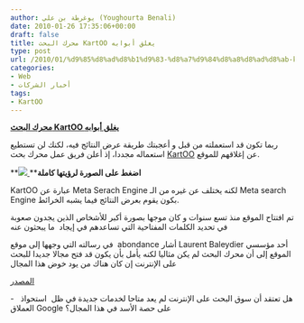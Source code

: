 ```yaml
---
author: يوغرطة بن علي (Youghourta Benali)
date: 2010-01-26 17:35:06+00:00
draft: false
title: محرك البحث KartOO يغلق أبوابه
type: post
url: /2010/01/%d9%85%d8%ad%d8%b1%d9%83-%d8%a7%d9%84%d8%a8%d8%ad%d8%ab-kartoo-%d9%8a%d8%ba%d9%84%d9%82-%d8%a3%d8%a8%d9%88%d8%a7%d8%a8%d9%87/
categories:
- Web
- أخبار الشركات
tags:
- KartOO
---
```


[**محرك البحث KartOO يغلق أبوابه**](http://www.it-scoop.com/2010/01/%d9%85%d8%ad%d8%b1%d9%83-%d8%a7%d9%84%d8%a8%d8%ad%d8%ab-kartoo-%d9%8a%d8%ba%d9%84%d9%82-%d8%a3%d8%a8%d9%88%d8%a7%d8%a8%d9%87/)


ربما تكون قد استعملته من قبل و أعجبتك طريقة عرض النتائج فيه، لكنك لن تستطيع استعماله مجددا، إذ أعلن فريق عمل محرك بحث [KartOO](http://www.kartoo.com/) عن إغلاقهم للموقع.


**[![](http://www.it-scoop.com/wp-content/uploads/2010/01/Kartoo-300x225.png)
](http://www.it-scoop.com/wp-content/uploads/2010/01/Kartoo.png)****اضغط على الصورة لرؤيتها كاملة**


KartOO عبارة عن Meta Serach Engine لكنه يختلف عن غيره من الـ Meta search Engine بكون يقوم بعرض النتائج فيما يشبه الخرائط.

تم افتتاح الموقع منذ تسع سنوات و كان موجها بصورة أكبر للأشخاص الذين يجدون صعوبة في تحديد الكلمات المفتاحية التي تساعدهم في إيجاد  ما يبحثون عنه

في رسالته التي وجهها إلى موقع  abondance أشار Laurent Baleydier أحد مؤسسي الموقع إلى أن محرك البحث لم يكن مثاليا لكنه يأمل بأن يكون قد فتح مجالا جديدا للبحث على الإنترنت إن كان هناك من يود خوض هذا المجال

[المصدر](http://actu.abondance.com/2010/01/kartoo-cest-fini.html)

-   هل تعتقد أن سوق البحث على الإنترنت لم يعد متاحا لخدمات جديدة في ظل  استحواذ العملاق Google على حصة الأسد في هذا المجال؟
